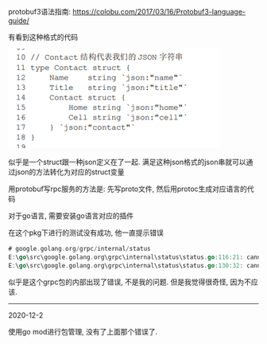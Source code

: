protobuf3语法指南: https://colobu.com/2017/03/16/Protobuf3-language-guide/

有看到这种格式的代码

![image-20200916110936943](assets/image-20200916110936943.png)

似乎是一个struct跟一种json定义在了一起. 满足这种json格式的json串就可以通过json的方法转化为对应的struct变量



用protobuf写rpc服务的方法是: 先写proto文件, 然后用protoc生成对应语言的代码

对于go语言, 需要安装go语言对应的插件

在这个pkg下进行的测试没有成功, 他一直提示错误

```go
# google.golang.org/grpc/internal/status
E:\go\src\google.golang.org\grpc\internal\status\status.go:116:21: cannot use any (type *any.Any) as type *anypb.Any in append
E:\go\src\google.golang.org\grpc\internal\status\status.go:130:32: cannot use any (type *anypb.Any) as type *any.Any in argument to ptypes.UnmarshalAny
```

似乎是这个grpc包的内部出现了错误, 不是我的问题. 但是我觉得很奇怪, 因为不应该. 


---

2020-12-2

使用go mod进行包管理, 没有了上面那个错误了.
